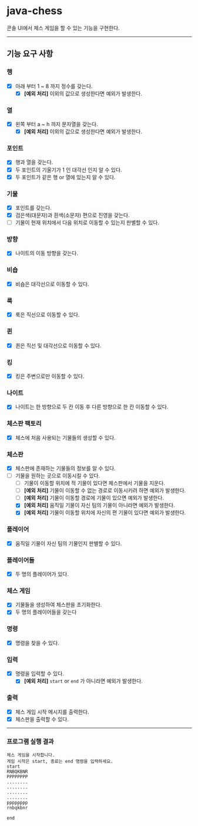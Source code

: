 # java-chess

콘솔 UI에서 체스 게임을 할 수 있는 기능을 구현한다.

---

## 기능 요구 사항

### 행
- [x] 아래 부터 1 ~ 8 까지 정수를 갖는다.
    - [x] **[예외 처리]** 이외의 값으로 생성한다면 예외가 발생한다.

### 열
- [x] 왼쪽 부터 a ~ h 까지 문자열을 갖는다.
    - [x] **[예외 처리]** 이외의 값으로 생성한다면 예외가 발생한다.

### 포인트
- [x] 행과 열을 갖는다.
- [x] 두 포인트의 기울기가 1 인 대각선 인지 알 수 있다.
- [x] 두 포인트가 같은 행 or 열에 있는지 알 수 있다.

### 기물
- [x] 포인트를 갖는다.
- [x] 검은색(대문자)과 흰색(소문자) 편으로 진영을 갖는다.
- [ ] 기물이 현재 위치에서 다음 위치로 이동할 수 있는지 판별할 수 있다.

### 방향
- [x] 나이트의 이동 방향을 갖는다.

### 비숍
- [x] 비숍은 대각선으로 이동할 수 있다.

### 룩
- [x] 룩은 직선으로 이동할 수 있다.

### 퀸
- [x] 퀸은 직선 및 대각선으로 이동할 수 있다.

### 킹
- [x] 킹은 주변으로만 이동할 수 있다.

### 나이트
- [x] 나이트는 한 방향으로 두 칸 이동 후 다른 방향으로 한 칸 이동할 수 있다.

### 체스판 팩토리
- [x] 체스에 처음 사용되는 기물들의 생성할 수 있다.

### 체스판
- [x] 체스판에 존재하는 기물들의 정보를 알 수 있다.
- [ ] 기물을 원하는 곳으로 이동시킬 수 있다.
  - [ ] 기물이 이동할 위치에 적 기물이 있다면 체스판에서 기물을 지운다.
  - [ ] **[예외 처리]** 기물이 이동할 수 없는 경로로 이동시키려 하면 예외가 발생한다.
  - [ ] **[예외 처리]** 기물이 이동할 경로에 기물이 있으면 예외가 발생한다. 
  - [x] **[예외 처리]** 움직일 기물이 자신 팀의 기물이 아니라면 예외가 발생한다.
  - [x] **[예외 처리]** 기물이 이동할 위치에 자신의 편 기물이 있다면 예외가 발생한다.

### 플레이어
- [x] 움직일 기물이 자신 팀의 기물인지 판별할 수 있다.

### 플레이어들
- [x] 두 명의 플레이어가 있다.

### 체스 게임
- [x] 기물들을 생성하여 체스판을 초기화한다.
- [x] 두 명의 플레이어들을 갖는다

### 명령
- [x] 명령을 찾을 수 있다.

### 입력
- [x] 명령을 입력할 수 있다.
    - [x] **[예외 처리]** `start` or `end` 가 아니라면 예외가 발생한다.

### 출력
- [x] 체스 게임 시작 메시지를 출력한다.
- [x] 체스판을 출력할 수 있다.

---

### 프로그램 실행 결과

```shell
체스 게임을 시작합니다.
게임 시작은 start, 종료는 end 명령을 입력하세요.
start
RNBQKBNR
PPPPPPPP
........
........
........
........
pppppppp
rnbqkbnr

end
```

